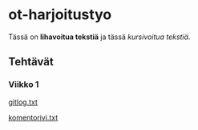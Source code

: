 # ot-harjoitustyo

Tässä on **lihavoitua tekstiä** ja tässä *kursivoitua tekstiä*.

## Tehtävät

### Viikko 1

[gitlog.txt](https://github.com/katajak/ot-harjoitustyo/blob/master/laskarit/viikko1/gitlog.txt)

[komentorivi.txt](https://github.com/katajak/ot-harjoitustyo/blob/master/laskarit/viikko1/komentorivi.txt)
